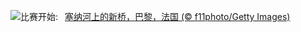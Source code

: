 ![](https://www.bing.com/th?id=OHR.PontNeuf_ZH-CN3158359446_UHD.jpg&w=1000)比赛开始:&nbsp;&ensp;[塞纳河上的新桥，巴黎，法国 (© f11photo/Getty Images)](https://www.bing.com/th?id=OHR.PontNeuf_ZH-CN3158359446_UHD.jpg)
<br><br/>
